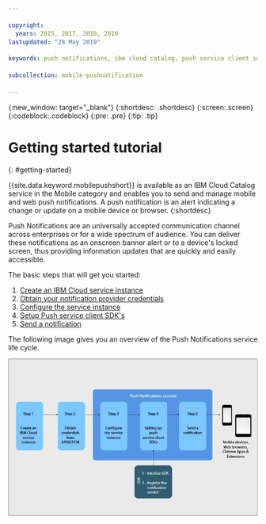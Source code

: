 ```yaml
---

copyright:
  years: 2015, 2017, 2018, 2019
lastupdated: "28 May 2019"

keywords: push notifications, ibm cloud catalog, push service client sdk, notification provider

subcollection: mobile-pushnotification

---
```


{:new_window: target="_blank"}
{:shortdesc: .shortdesc}
{:screen:.screen}
{:codeblock:.codeblock}
{:pre: .pre}
{:tip: .tip}

# Getting started tutorial
{: #getting-started}

{{site.data.keyword.mobilepushshort}} is available as an IBM Cloud Catalog service in the Mobile category and enables you to send and manage mobile and web push notifications. A push notification is an alert indicating a change or update on a mobile device or browser.
{:shortdesc}

Push Notifications are an universally accepted communication channel across enterprises or for a wide spectrum of audience. You can deliver these notifications as an onscreen banner alert or to a device's locked screen, thus providing information updates that are quickly and easily accessible.  

The basic steps that will get you started:

1. [Create an IBM Cloud service instance](https://cloud.ibm.com/docs/services/mobilepush?topic=mobile-pushnotification-push_step_1a)
2. [Obtain your notification provider credentials](https://cloud.ibm.com/docs/services/mobilepush?topic=mobile-pushnotification-push_step_1)
3. [Configure the service instance](https://cloud.ibm.com/docs/services/mobilepush?topic=mobile-pushnotification-push_step_2)
4. [Setup Push service client SDK's](https://cloud.ibm.com/docs/services/mobilepush?topic=mobile-pushnotification-push_step_3)
5. [Send a notification](https://cloud.ibm.com/docs/services/mobilepush?topic=mobile-pushnotification-push_step_4)

The following image gives you an overview of the Push Notifications service life cycle.

![Push Overview](images/push_notification_lifecycle.jpg)


